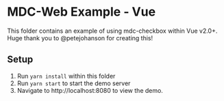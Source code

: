 # MDC-Web Example - Vue

This folder contains an example of using mdc-checkbox within Vue v2.0+. Huge thank you to
@petejohanson for creating this!

## Setup

1. Run `yarn install` within this folder
2. Run `yarn start` to start the demo server
3. Navigate to http://localhost:8080 to view the demo.

